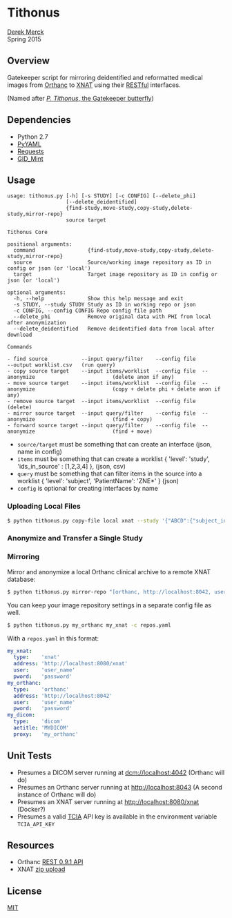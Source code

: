 Tithonus
=============================

[Derek Merck](derek_merck@brown.edu)  
Spring 2015

## Overview

Gatekeeper script for mirroring deidentified and reformatted medical images from [Orthanc][] to [XNAT][] using their [RESTful][] interfaces.

(Named after [_P. Tithonus_, the Gatekeeper butterfly][tithonus])

[Orthanc]: http://www.orthanc-server.com
[XNAT]: http://www.xnat.org
[tithonus]: http://en.wikipedia.org/wiki/Gatekeeper_(butterfly)
[restful]: http://en.wikipedia.org/wiki/Representational_state_transfer

## Dependencies

- Python 2.7
- [PyYAML](http://pyyaml.org)
- [Requests](http://docs.python-requests.org/en/latest/)
- [GID_Mint](https://github.com/derekmerck/GID_Mint)


## Usage

```
usage: tithonus.py [-h] [-s STUDY] [-c CONFIG] [--delete_phi]
                   [--delete_deidentified]
                   {find-study,move-study,copy-study,delete-study,mirror-repo}
                   source target

Tithonus Core

positional arguments:
  command                 {find-study,move-study,copy-study,delete-study,mirror-repo}
  source                  Source/working image repository as ID in config or json (or 'local')
  target                  Target image repository as ID in config or json (or 'local')

optional arguments:
  -h, --help              Show this help message and exit
  -s STUDY, --study STUDY Study as ID in working repo or json
  -c CONFIG, --config CONFIG Repo config file path
  --delete_phi            Remove original data with PHI from local after anonymization
  --delete_deidentified   Remove deidentified data from local after download
```

```
Commands

- find source           --input query/filter    --config file              --output worklist.csv   (run query)
- copy source target    --input items/worklist  --config file  --anonymize                         (delete anon if any)
- move source target    --input items/worklist  --config file  --anonymize                         (copy + delete phi + delete anon if any)
- remove source target  --input items/worklist  --config file                                      (delete)
- mirror source target  --input query/filter    --config file  --anonymize                         (find + copy)
- forward source target --input query/filter    --config file  --anonymize                         (find + move)
```

- `source/target` must be something that can create an interface (json, name in config)
- `items` must be something that can create a worklist { 'level': 'study', 'ids_in_source' : [1,2,3,4] }, (json, csv)
- `query` must be something that can filter items in the source into a worklist { 'level': 'subject', 'PatientName': 'ZNE*' } (json)
- `config` is optional for creating interfaces by name


### Uploading Local Files

```bash
$ python tithonus.py copy-file local xnat --study '{"ABCD":{"subject_id": "my_patient", "project_id": "my_project", "study_type": "baseline", "local_file": "/tmp/my_dicom_dir"}}'
```

### Anonymize and Transfer a Single Study



### Mirroring

Mirror and anonymize a local Orthanc clinical archive to a remote XNAT database:

```bash
$ python tithonus.py mirror-repo "[orthanc, http://localhost:8042, user, pword]" "[xnat, http://localhost:8080/xnat, user, pword]"
```

You can keep your image repository settings in a separate config file as well.

```bash
$ python tithonus.py my_orthanc my_xnat -c repos.yaml
```

With a `repos.yaml` in this format:

```yaml
my_xnat:
  type:    'xnat'
  address: 'http://localhost:8080/xnat'
  user:    'user_name'
  pword:   'password'
my_orthanc:
  type:    'orthanc'
  address: 'http://localhost:8042'
  user:    'user_name'
  pword:   'password'
my_dicom:
  type:    'dicom'
  aetitle: 'MYDICOM'
  proxy:   'my_orthanc'
```

## Unit Tests

- Presumes a DICOM server running at <dcm://localhost:4042> (Orthanc will do)
- Presumes an Orthanc server running at <http://localhost:8043> (A second instance of Orthanc will do)
- Presumes an XNAT server running at <http://localhost:8080/xnat> (Docker?)
- Presumes a valid [TCIA][] API key is available in the environment variable `TCIA_API_KEY`

[TCIA]: http://www.cancerimagingarchive.com

## Resources

- Orthanc [REST 0.9.1 API](https://docs.google.com/spreadsheets/d/1muKHMIb9Br-59wfaQbDeLzAfKYsoWfDSXSmyt6P4EM8/pubhtml?gid=525933398&single=true)
- XNAT [zip upload](https://wiki.xnat.org/display/XKB/Uploading+Zip+Archives+to+XNAT)

## License

[MIT](http://opensource.org/licenses/mit-license.html)
